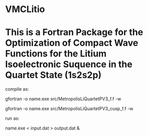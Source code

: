 # VMCLitio
# This is a Fortran Package for the Optimization of Compact Wave Functions for the Litium Isoelectronic Suquence in the Quartet State (1s2s2p)


compile as:

gfortran -o name.exe src/MetropolisLiQuartetPV3_f.f -w

gfortran -o name.exe src/MetropolisLiQuartetPV3_cusp_f.f -w

run as:

name.exe < input.dat > output.dat &